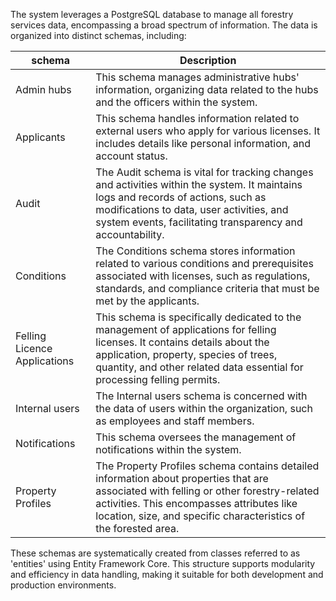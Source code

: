 The system leverages a PostgreSQL database to manage all forestry services data, encompassing a broad spectrum of information. The data is organized into distinct schemas, including:

schema                                | Description 
--------------------------------------| ---------------
Admin hubs	                          | This schema manages administrative hubs' information, organizing data related to the hubs and the officers within the system.
Applicants                            | This schema handles information related to external users who apply for various licenses. It includes details like personal information, and account status.
Audit       	                      | The Audit schema is vital for tracking changes and activities within the system. It maintains logs and records of actions, such as modifications to data, user activities, and system events, facilitating transparency and accountability.
Conditions	                          | The Conditions schema stores information related to various conditions and prerequisites associated with licenses, such as regulations, standards, and compliance criteria that must be met by the applicants.
Felling Licence Applications          | This schema is specifically dedicated to the management of applications for felling licenses. It contains details about the application, property, species of trees, quantity, and other related data essential for processing felling permits.
Internal users                        | The Internal users schema is concerned with the data of users within the organization, such as employees and staff members. 
Notifications                         | This schema oversees the management of notifications within the system.
Property Profiles                     | The Property Profiles schema contains detailed information about properties that are associated with felling or other forestry-related activities. This encompasses attributes like location, size, and specific characteristics of the forested area.

These schemas are systematically created from classes referred to as 'entities' using Entity Framework Core. This structure supports modularity and efficiency in data handling, making it suitable for both development and production environments.
